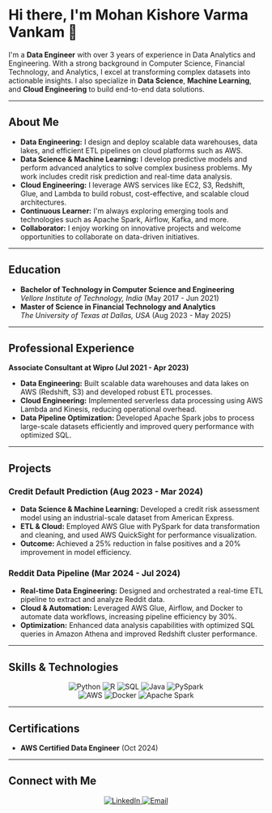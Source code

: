 # Hi there, I'm Mohan Kishore Varma Vankam 👋

I'm a **Data Engineer** with over 3 years of experience in Data Analytics and Engineering. With a strong background in Computer Science, Financial Technology, and Analytics, I excel at transforming complex datasets into actionable insights. I also specialize in **Data Science**, **Machine Learning**, and **Cloud Engineering** to build end-to-end data solutions.

---

## About Me

- **Data Engineering:** I design and deploy scalable data warehouses, data lakes, and efficient ETL pipelines on cloud platforms such as AWS.
- **Data Science & Machine Learning:** I develop predictive models and perform advanced analytics to solve complex business problems. My work includes credit risk prediction and real-time data analysis.
- **Cloud Engineering:** I leverage AWS services like EC2, S3, Redshift, Glue, and Lambda to build robust, cost-effective, and scalable cloud architectures.
- **Continuous Learner:** I'm always exploring emerging tools and technologies such as Apache Spark, Airflow, Kafka, and more.
- **Collaborator:** I enjoy working on innovative projects and welcome opportunities to collaborate on data-driven initiatives.

<!-- Add a profile image -->
<!--<p align="center">
  <img src="https://via.placeholder.com/150.png?text=My+Photo" alt="Profile Picture" style="border-radius: 50%;">
</p>-->

---

## Education

- **Bachelor of Technology in Computer Science and Engineering**  
  *Vellore Institute of Technology, India* (May 2017 - Jun 2021)
- **Master of Science in Financial Technology and Analytics**  
  *The University of Texas at Dallas, USA* (Aug 2023 - May 2025)

---

## Professional Experience

**Associate Consultant at Wipro (Jul 2021 - Apr 2023)**  
- **Data Engineering:** Built scalable data warehouses and data lakes on AWS (Redshift, S3) and developed robust ETL processes.
- **Cloud Engineering:** Implemented serverless data processing using AWS Lambda and Kinesis, reducing operational overhead.
- **Data Pipeline Optimization:** Developed Apache Spark jobs to process large-scale datasets efficiently and improved query performance with optimized SQL.

---

## Projects

### Credit Default Prediction (Aug 2023 - Mar 2024)
- **Data Science & Machine Learning:** Developed a credit risk assessment model using an industrial-scale dataset from American Express.
- **ETL & Cloud:** Employed AWS Glue with PySpark for data transformation and cleaning, and used AWS QuickSight for performance visualization.
- **Outcome:** Achieved a 25% reduction in false positives and a 20% improvement in model efficiency.

### Reddit Data Pipeline (Mar 2024 - Jul 2024)
- **Real-time Data Engineering:** Designed and orchestrated a real-time ETL pipeline to extract and analyze Reddit data.
- **Cloud & Automation:** Leveraged AWS Glue, Airflow, and Docker to automate data workflows, increasing pipeline efficiency by 30%.
- **Optimization:** Enhanced data analysis capabilities with optimized SQL queries in Amazon Athena and improved Redshift cluster performance.

---

## Skills & Technologies

<div align="center">
  <img src="https://img.shields.io/badge/Python-3776AB?style=for-the-badge&logo=python&logoColor=white" alt="Python">
  <img src="https://img.shields.io/badge/R-276DC3?style=for-the-badge&logo=r&logoColor=white" alt="R">
  <img src="https://img.shields.io/badge/SQL-4479A1?style=for-the-badge&logo=postgresql&logoColor=white" alt="SQL">
  <img src="https://img.shields.io/badge/Java-ED8B00?style=for-the-badge&logo=java&logoColor=white" alt="Java">
  <img src="https://img.shields.io/badge/PySpark-E25A1C?style=for-the-badge&logo=apache-spark&logoColor=white" alt="PySpark">
</div>

<div align="center">
  <img src="https://img.shields.io/badge/AWS-232F3E?style=for-the-badge&logo=amazon-aws&logoColor=white" alt="AWS">
  <img src="https://img.shields.io/badge/Docker-2496ED?style=for-the-badge&logo=docker&logoColor=white" alt="Docker">
  <img src="https://img.shields.io/badge/Apache%20Spark-E25A1C?style=for-the-badge&logo=apache-spark&logoColor=white" alt="Apache Spark">
</div>

---

## Certifications

- **AWS Certified Data Engineer** (Oct 2024)

---

## Connect with Me

<div align="center">
  <a href="https://www.linkedin.com/in/mohan-kishore-vankam" target="_blank">
    <img src="https://img.shields.io/badge/LinkedIn-0A66C2?style=for-the-badge&logo=linkedin&logoColor=white" alt="LinkedIn">
  </a>
  <a href="mailto:mohankishore@gmail.com" target="_blank">
    <img src="https://img.shields.io/badge/Email-D14836?style=for-the-badge&logo=gmail&logoColor=white" alt="Email">
  </a>
</div>
